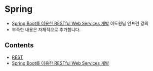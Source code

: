 # Spring 
* [Spring Boot를 이용한 RESTful Web Services 개발](https://www.inflearn.com/course/spring-boot-restful-web-services/dashboard) 이도원님 인프런 강의
* 부족한 내용은 자체적으로 추가합니다.

## Contents
* [REST](./documents/rest.md)
* [Spring Boot를 이용한 RESTful Web Services 개발](./documents/spring-boot-and-restful.md)